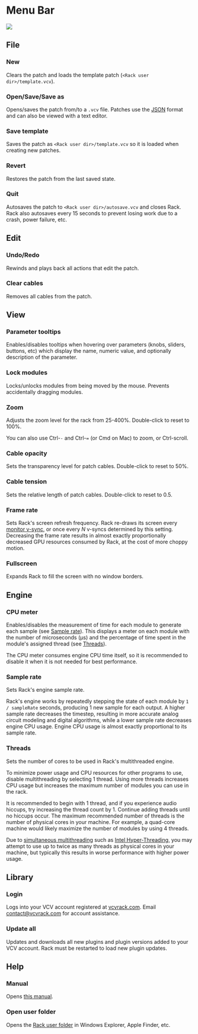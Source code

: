 # Menu Bar

![](images/menubar.png)


## File
### New
Clears the patch and loads the template patch (`<Rack user dir>/template.vcv`).
### Open/Save/Save as
Opens/saves the patch from/to a `.vcv` file.
Patches use the [JSON](https://json.org/) format and can also be viewed with a text editor.
### Save template
Saves the patch as `<Rack user dir>/template.vcv` so it is loaded when creating new patches.
### Revert
Restores the patch from the last saved state.
### Quit
Autosaves the patch to `<Rack user dir>/autosave.vcv` and closes Rack.
Rack also autosaves every 15 seconds to prevent losing work due to a crash, power failure, etc.


## Edit
### Undo/Redo
Rewinds and plays back all actions that edit the patch.
### Clear cables
Removes all cables from the patch.


## View
### Parameter tooltips
Enables/disables tooltips when hovering over parameters (knobs, sliders, buttons, etc) which display the name, numeric value, and optionally description of the parameter.
### Lock modules
Locks/unlocks modules from being moved by the mouse.
Prevents accidentally dragging modules.
### Zoom
Adjusts the zoom level for the rack from 25-400%.
Double-click to reset to 100%.

You can also use Ctrl-`-` and Ctrl-`=` (or Cmd on Mac) to zoom, or Ctrl-scroll.
### Cable opacity
Sets the transparency level for patch cables.
Double-click to reset to 50%.
### Cable tension
Sets the relative length of patch cables.
Double-click to reset to 0.5.
### Frame rate
Sets Rack's screen refresh frequency.
Rack re-draws its screen every [monitor v-sync](https://en.wikipedia.org/wiki/Refresh_rate), or once every $N$ v-syncs determined by this setting.
Decreasing the frame rate results in almost exactly proportionally decreased GPU resources consumed by Rack, at the cost of more choppy motion.
### Fullscreen
Expands Rack to fill the screen with no window borders.


## Engine
### CPU meter
Enables/disables the measurement of time for each module to generate each sample (see [Sample rate](#sample-rate)).
This displays a meter on each module with the number of microseconds (μs) and the percentage of time spent in the module's assigned thread (see [Threads](#threads)).

The CPU meter consumes engine CPU time itself, so it is recommended to disable it when it is not needed for best performance.

### Sample rate
Sets Rack's engine sample rate.

Rack's engine works by repeatedly stepping the state of each module by `1 / sampleRate` seconds, producing 1 new sample for each output.
A higher sample rate decreases the timestep, resulting in more accurate analog circuit modeling and digital algorithms, while a lower sample rate decreases engine CPU usage.
Engine CPU usage is almost exactly proportional to its sample rate.

### Threads
Sets the number of cores to be used in Rack's multithreaded engine.

To minimize power usage and CPU resources for other programs to use, disable multithreading by selecting 1 thread.
Using more threads increases CPU usage but increases the maximum number of modules you can use in the rack.

It is recommended to begin with 1 thread, and if you experience audio hiccups, try increasing the thread count by 1.
Continue adding threads until no hiccups occur.
The maximum recommended number of threads is the number of physical cores in your machine.
For example, a quad-core machine would likely maximize the number of modules by using 4 threads.

Due to [simultaneous multithreading](https://en.wikipedia.org/wiki/Simultaneous_multithreading) such as [Intel Hyper-Threading](https://en.wikipedia.org/wiki/Hyper-threading), you may attempt to use up to twice as many threads as physical cores in your machine, but typically this results in worse performance with higher power usage.


## Library

### Login
Logs into your VCV account registered at [vcvrack.com](https://vcvrack.com/).
Email [contact@vcvrack.com](mailto:contact@vcvrack.com) for account assistance.

### Update all
Updates and downloads all new plugins and plugin versions added to your VCV account.
Rack must be restarted to load new plugin updates.


## Help

### Manual
Opens [this manual](QuickStart.html).

### Open user folder
Opens the [Rack user folder](FAQ.html#where-is-the-rack-user-folder) in Windows Explorer, Apple Finder, etc.
